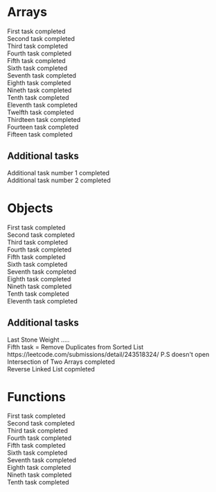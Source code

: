 <h1>Arrays</h1>
First task completed <br>
Second task completed <br>
Third task completed <br>
Fourth task completed <br>
Fifth task completed <br>
Sixth task completed <br>
Seventh task completed <br>
Eighth task completed <br>
Nineth task completed <br>
Tenth task completed <br>
Eleventh task completed <br>
Twelfth task completed <br>
Thirdteen task completed <br>
Fourteen task completed <br>
Fifteen task completed <br>
<h2>Additional tasks</h2>
Additional task  number 1 completed <br>
Additional task  number 2 completed
<h1>Objects</h1>
First task completed <br>
Second task completed <br>
Third task completed <br>
Fourth task completed <br>
Fifth task completed <br>
Sixth task completed <br>
Seventh task completed <br>
Eighth task completed <br>
Nineth task completed <br>
Tenth task completed <br>
Eleventh task completed <br>
<h2>Additional tasks</h2>
Last Stone Weight .....<br>
Fifth task = Remove Duplicates from Sorted List <br>
https://leetcode.com/submissions/detail/243518324/ P.S doesn't open<br>
Intersection of Two Arrays completed <br>
Reverse Linked List copmleted <br>
<h1>Functions</h1>
First task completed <br>
Second task completed <br>
Third task completed <br>
Fourth task completed <br>
Fifth task completed <br>
Sixth task completed <br>
Seventh task completed <br>
Eighth task completed <br>
Nineth task completed <br>
Tenth task completed <br>